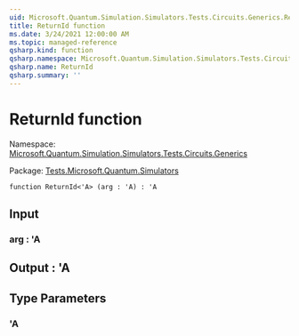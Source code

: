 ```yaml
---
uid: Microsoft.Quantum.Simulation.Simulators.Tests.Circuits.Generics.ReturnId
title: ReturnId function
ms.date: 3/24/2021 12:00:00 AM
ms.topic: managed-reference
qsharp.kind: function
qsharp.namespace: Microsoft.Quantum.Simulation.Simulators.Tests.Circuits.Generics
qsharp.name: ReturnId
qsharp.summary: ''
---
```


# ReturnId function

Namespace: [Microsoft.Quantum.Simulation.Simulators.Tests.Circuits.Generics](xref:Microsoft.Quantum.Simulation.Simulators.Tests.Circuits.Generics)

Package: [Tests.Microsoft.Quantum.Simulators](https://nuget.org/packages/Tests.Microsoft.Quantum.Simulators)




```qsharp
function ReturnId<'A> (arg : 'A) : 'A
```


## Input

### arg : 'A





## Output : 'A



## Type Parameters

### 'A

